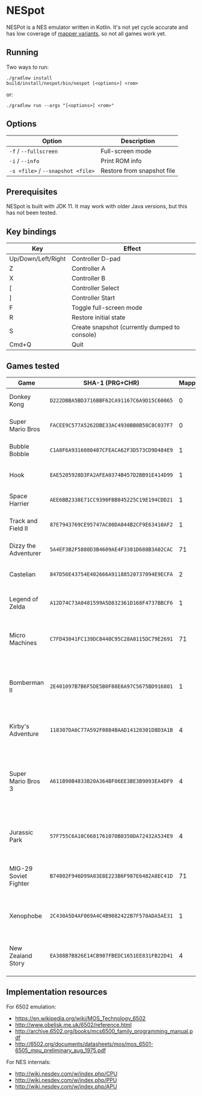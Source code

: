 # NESpot

NESPot is a NES emulator written in Kotlin.  It's not yet cycle accurate and has low coverage of
[mapper variants](https://wiki.nesdev.com/w/index.php/Mapper#iNES_1.0_mapper_grid), so not
all games work yet.


## Running

Two ways to run:

```
./gradlew install
build/install/nespot/bin/nespot [<options>] <rom>
```

or:

```
./gradlew run --args "[<options>] <rom>"
```


## Options

| Option | Description |
| --- | --- |
| `-f` / `--fullscreen` | Full-screen mode |
| `-i` / `--info` | Print ROM info |
| `-s <file>` / `--snapshot <file>` | Restore from snapshot file |


## Prerequisites

NESpot is built with JDK 11.  It may work with older Java versions, but this has not been tested.


## Key bindings

| Key | Effect |
| --- | --- |
| Up/Down/Left/Right | Controller D-pad |
| Z | Controller A |
| X | Controller B |
| [ | Controller Select |
| ] | Controller Start |
| F | Toggle full-screen mode |
| R | Restore initial state |
| S | Create snapshot (currently dumped to console) |
| Cmd+Q | Quit |


## Games tested

| Game | SHA-1 (PRG+CHR) | Mapper | Status |
| --- | --- | --- | --- |
| Donkey Kong           | `D222DBBA5BD3716BBF62CA91167C6A9D15C60065` | 0  | ✅ No known issues. |
| Super Mario Bros      | `FACEE9C577A5262DBE33AC4930BB0B58C8C037F7` | 0  | ✅ No known issues. |
| Bubble Bobble         | `C1A8F6A9316080487CFEACA62F3D573CD9D484E9` | 1  | ✅ No known issues. |
| Hook                  | `EAE5205928D3FA2AFEA0374B457D2BB91E414D99` | 1  | ✅ No known issues. |
| Space Harrier         | `AEE6BB2338E71CC9390FBB845225C19E194CDD21` | 1  | ✅ No known issues. |
| Track and Field II    | `87E7943769CE95747AC80DA044B2CF9E63410AF2` | 1  | ✅ No known issues. |
| Dizzy the Adventurer  | `5A4EF3B2F5880D3B4609AE4F3381D688B3A02CAC` | 71 | ✅ No known issues. |
| Castelian             | `847D56E43754E402666A91188520737094E9ECFA` | 2  | ✅ No known issues. |
| Legend of Zelda       | `A12D74C73A0481599A5D832361D168F4737BBCF6` | 1  | ✅ Very playable.  [One known minor bug](https://github.com/oliver-charlesworth/nespot/issues/89). |
| Micro Machines        | `C7FD43041FC139DC8440C95C28A0115DC79E2691` | 71 | ✅ Very playable.  [A few graphical glitches](https://github.com/oliver-charlesworth/nespot/issues/88). |
| Bomberman II          | `2E401097B7B6F5DE5B0F88E6A97C5675BD916801` | 1  | ✅ Very playable.  [Vertical scroll of splash screen not quite right](https://github.com/oliver-charlesworth/nespot/issues/91). |
| Kirby's Adventure     | `118307DA6C77A592F0884BAAD14120301D8D3A1B` | 4  | ✅ Very playable.  [Start menu judders](https://github.com/oliver-charlesworth/nespot/issues/124). |
| Super Mario Bros 3    | `A611B90B4833B20A364BF06EE3BE3B9093EA4DF9` | 4  | ✅ Very playable.  [Minor graphical glitches (e.g. floor on splash screen judders)](https://github.com/oliver-charlesworth/nespot/issues/123). |
| Jurassic Park         | `57F755C6A10C6681761070B0350DA72432A534E9` | 4  | ✅ Very playable.  [Guns don't make noise](https://github.com/oliver-charlesworth/nespot/issues/122). |
| MIG-29 Soviet Fighter | `B74802F946D99A83E8E223B6F987E6482A8EC41D` | 71 | ❌ Mostly unplayable.  [Gameplay is flickery and slow](https://github.com/oliver-charlesworth/nespot/issues/96). |
| Xenophobe             | `2C430A5D4AF069A4C4B9082422B7F570ADA5AE31` | 1  | ❌ Unplayable.  [Freezes on splash screen](https://github.com/oliver-charlesworth/nespot/issues/97). |
| New Zealand Story     | `EA388B7B826E14CB907FBEDC1651EE831FB22D41` | 4  | ❌ Unplayable.  [Freezes after splash screen](https://github.com/oliver-charlesworth/nespot/issues/125). |


## Implementation resources

For 6502 emulation:

- https://en.wikipedia.org/wiki/MOS_Technology_6502
- http://www.obelisk.me.uk/6502/reference.html
- http://archive.6502.org/books/mcs6500_family_programming_manual.pdf
- http://6502.org/documents/datasheets/mos/mos_6501-6505_mpu_preliminary_aug_1975.pdf

For NES internals:

- http://wiki.nesdev.com/w/index.php/CPU
- http://wiki.nesdev.com/w/index.php/PPU
- http://wiki.nesdev.com/w/index.php/APU
